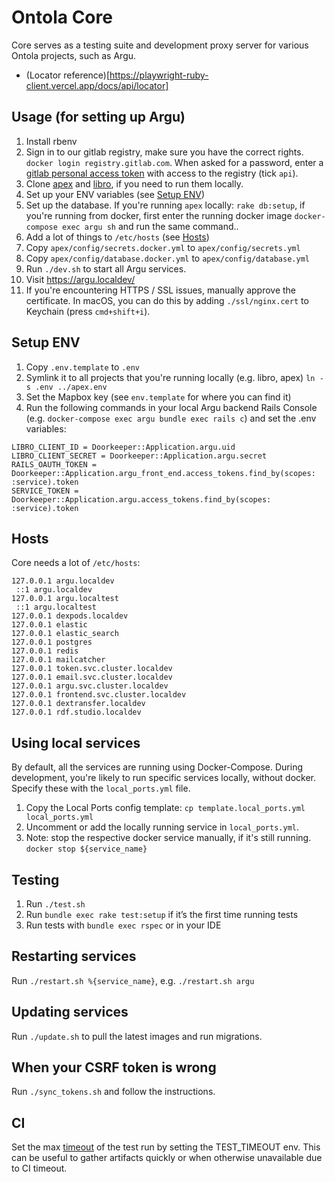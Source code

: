 # Ontola Core

Core serves as a testing suite and development proxy server for various Ontola projects, such as Argu.

- (Locator reference)[https://playwright-ruby-client.vercel.app/docs/api/locator]

## Usage (for setting up Argu)

1. Install rbenv
1. Sign in to our gitlab registry, make sure you have the correct rights. `docker login registry.gitlab.com`. When asked for a password, enter a [gitlab personal access token](https://gitlab.com/profile/personal_access_tokens) with access to the registry (tick `api`).
1. Clone [apex](https://gitlab.com/ontola/apex) and [libro](https://gitlab.com/ontola/libro), if you need to run them locally.
1. Set up your ENV variables (see [Setup ENV](#setup-env))
1. Set up the database. If you're running `apex` locally: `rake db:setup`, if you're running from docker, first enter the running docker image `docker-compose exec argu sh` and run the same command..
1. Add a lot of things to `/etc/hosts` (see [Hosts](#hosts))
1. Copy `apex/config/secrets.docker.yml` to `apex/config/secrets.yml`
1. Copy `apex/config/database.docker.yml` to `apex/config/database.yml`
1. Run `./dev.sh` to start all Argu services.
1. Visit https://argu.localdev/
1. If you're encountering HTTPS / SSL issues, manually approve the certificate. In macOS, you can do this by adding `./ssl/nginx.cert` to Keychain (press `cmd+shift+i`).

## Setup ENV

1. Copy `.env.template` to `.env`
1. Symlink it to all projects that you're running locally (e.g. libro, apex) `ln -s .env ../apex.env`
1. Set the Mapbox key (see `env.template` for where you can find it)
1. Run the following commands in your local Argu backend Rails Console (e.g. `docker-compose exec argu bundle exec rails c`) and set the .env variables:

```
LIBRO_CLIENT_ID = Doorkeeper::Application.argu.uid
LIBRO_CLIENT_SECRET = Doorkeeper::Application.argu.secret
RAILS_OAUTH_TOKEN = Doorkeeper::Application.argu_front_end.access_tokens.find_by(scopes: :service).token
SERVICE_TOKEN = Doorkeeper::Application.argu.access_tokens.find_by(scopes: :service).token
```

## Hosts

Core needs a lot of `/etc/hosts`:

```
127.0.0.1 argu.localdev
 ::1 argu.localdev
127.0.0.1 argu.localtest
 ::1 argu.localtest
127.0.0.1 dexpods.localdev
127.0.0.1 elastic
127.0.0.1 elastic_search
127.0.0.1 postgres
127.0.0.1 redis
127.0.0.1 mailcatcher
127.0.0.1 token.svc.cluster.localdev
127.0.0.1 email.svc.cluster.localdev
127.0.0.1 argu.svc.cluster.localdev
127.0.0.1 frontend.svc.cluster.localdev
127.0.0.1 dextransfer.localdev
127.0.0.1 rdf.studio.localdev
```

## Using local services

By default, all the services are running using Docker-Compose.
During development, you're likely to run specific services locally, without docker.
Specify these with the `local_ports.yml` file.

1. Copy the Local Ports config template: `cp template.local_ports.yml local_ports.yml`
1. Uncomment or add the locally running service in `local_ports.yml`.
1. Note: stop the respective docker service manually, if it's still running. `docker stop ${service_name}`

## Testing

1. Run `./test.sh`
2. Run `bundle exec rake test:setup` if it’s the first time running tests
3. Run tests with `bundle exec rspec` or in your IDE

## Restarting services

Run `./restart.sh %{service_name}`, e.g. `./restart.sh argu`

## Updating services

Run `./update.sh` to pull the latest images and run migrations.

## When your CSRF token is wrong

Run `./sync_tokens.sh` and follow the instructions.

## CI

Set the max [timeout](https://www.man7.org/linux/man-pages/man1/timeout.1.html)
of the test run by setting the TEST_TIMEOUT env. This can be useful to gather
artifacts quickly or when otherwise unavailable due to CI timeout.
